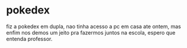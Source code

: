# pokedex
fiz a pokedex em dupla, nao tinha acesso a pc em casa ate ontem, mas enfim nos demos um jeito pra fazermos juntos na escola, espero que entenda professor.
